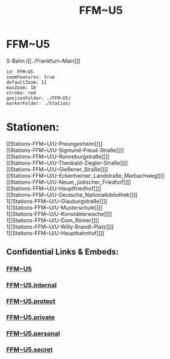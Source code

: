 ﻿---
location: [ 50.1316 , 8.683598 ] 
type: geo-Region
title: FFM~U5

license: CC BY-SA 4.0
source: https://datahub.io/core/country-codes
isDeleted: false
isReadOnly: false
draft: false
confidential: public

tags:
- geo/Country/Region
aliases:
- FFM~U5

Languages:
- de

cssclasses: geo-Region
publish: true
linkTitle: 
keywords: 
layout: 
publishDate: 
expiryDate: 
---

# FFM~U5

S-Bahn i[[../Frankfurt~Main]]]  


```leaflet
id: FFM~U5
zoomFeatures: true 
defaultZoom: 11 
maxZoom: 18
stroke: red
geojsonFolder: ./FFM~U5/
markerFolder: ./Station/
```

# Stationen:
[[Stations-FFM~U/U-Preungesheim]]]]  
[[Stations-FFM~U/U-Sigmund-Freud-Straße]]]]  
[[Stations-FFM~U/U-Ronneburgstraße]]]]  
[[Stations-FFM~U/U-Theobald-Ziegler-Straße]]]]  
[[Stations-FFM~U/U-Gießener_Straße]]]]  
[[Stations-FFM~U/U-Eckenheimer_Landstraße_Marbachweg]]]]  
[[Stations-FFM~U/U-Neuer_jüdischer_Friedhof]]]]  
[[Stations-FFM~U/U-Hauptfriedhof]]]]  
[[Stations-FFM~U/U-Deutsche_Nationalbibliothek]]]]  
1[[Stations-FFM~U/U-Glauburgstraße]]]]  
1[[Stations-FFM~U/U-Musterschule]]]]  
1[[Stations-FFM~U/U-Konstablerwache]]]]  
1[[Stations-FFM~U/U-Dom_Römer]]]]  
1[[Stations-FFM~U/U-Willy-Brandt-Platz]]]]  
1[[Stations-FFM~U/U-Hauptbahnhof]]]]  


## Confidential Links & Embeds: 

### [FFM~U5](/_public/Earth/Continent/Europe/Europe~Central/Germany/Germany~West/Hessen/counties~Hessen/Frankfurt~Main/FFM~U5.md) 

### [FFM~U5.internal](/_internal/Earth/Continent/Europe/Europe~Central/Germany/Germany~West/Hessen/counties~Hessen/Frankfurt~Main/FFM~U5.internal.md) 

### [FFM~U5.protect](/_protect/Earth/Continent/Europe/Europe~Central/Germany/Germany~West/Hessen/counties~Hessen/Frankfurt~Main/FFM~U5.protect.md) 

### [FFM~U5.private](/_private/Earth/Continent/Europe/Europe~Central/Germany/Germany~West/Hessen/counties~Hessen/Frankfurt~Main/FFM~U5.private.md) 

### [FFM~U5.personal](/_personal/Earth/Continent/Europe/Europe~Central/Germany/Germany~West/Hessen/counties~Hessen/Frankfurt~Main/FFM~U5.personal.md) 

### [FFM~U5.secret](/_secret/Earth/Continent/Europe/Europe~Central/Germany/Germany~West/Hessen/counties~Hessen/Frankfurt~Main/FFM~U5.secret.md) 
